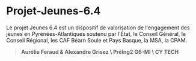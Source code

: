 # Projet-Jeunes-6.4
Le projet Jeunes 6.4 est un dispositif de valorisation de l'engagement des jeunes en Pyrénées-Atlantiques soutenu par l'État, le Conseil Général, le Conseil Régional, les CAF Béarn Soule et Pays Basque, la MSA, la CPAM.


> **Aurélie Feraud & Alexandre Grisez \ PréIng2 G6-MI \ CY TECH**
